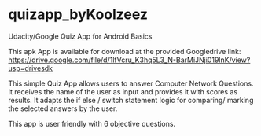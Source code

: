 # quizapp_byKoolzeez
Udacity/Google Quiz App for Android Basics

This apk App is available for download at the provided Googledrive link:
https://drive.google.com/file/d/1lfVcru_K3hq5L3_N-BarMiJNji019lnK/view?usp=drivesdk

This simple Quiz App allows users to answer Computer Network Questions.
It receives the name of the user as input and provides it with scores as results.
It adapts the if else / switch statement logic for comparing/ marking the selected answers by the user.

This app is user friendly with 6 objective questions.

